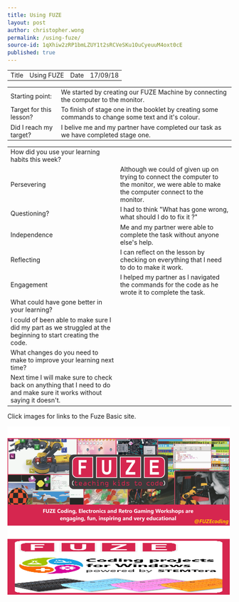 ```yaml
---
title: Using FUZE
layout: post
author: christopher.wong
permalink: /using-fuze/
source-id: 1qXhiw2zRP1bmLZUY1t2sRCVeSKu1OuCyeuuM4oxt0cE
published: true
---
```

<table>
  <tr>
    <td>Title</td>
    <td>  Using FUZE</td>
    <td>Date  </td>
    <td>17/09/18</td>
  </tr>
</table>


<table>
  <tr>
    <td>Starting point:</td>
    <td>  We started by creating our FUZE Machine by connecting the   computer to the monitor.</td>
  </tr>
  <tr>
    <td>Target for this lesson?</td>
    <td>  To finish of stage one in the booklet by creating some commands to change some text and it's colour.  </td>
  </tr>
  <tr>
    <td>Did I reach my target? </td>
    <td>  I belive me and my partner have completed our task as we have completed stage one.</td>
  </tr>
</table>


<table>
  <tr>
    <td>How did you use your learning habits this week?</td>
    <td></td>
  </tr>
  <tr>
    <td>Persevering</td>
    <td>  Although we could of given up on trying to connect the computer to the monitor, we were able to make the computer connect to the monitor.</td>
  </tr>
  <tr>
    <td>Questioning?</td>
    <td>  I had to think "What has gone wrong, what should I do to fix it ?"</td>
  </tr>
  <tr>
    <td>Independence</td>
    <td>  Me and my partner were able to complete the task without anyone else's help.</td>
  </tr>
  <tr>
    <td>Reflecting</td>
    <td>  I can reflect on the lesson by checking on everything that I need to do to make it work.</td>
  </tr>
  <tr>
    <td>Engagement</td>
    <td>  I helped my partner as I navigated the commands for the code as he wrote it to complete the task.</td>
  </tr>
  <tr>
    <td>What could have gone better in your learning?</td>
    <td></td>
  </tr>
  <tr>
    <td>  I could of been able to make sure I did my part as we struggled at the beginning to start creating the code.</td>
    <td></td>
  </tr>
  <tr>
    <td>What changes do you need to make to improve your learning next time?</td>
    <td></td>
  </tr>
  <tr>
    <td>  Next time I will make sure to check back on anything that I need to do and make sure it works without saying it doesn't.</td>
    <td></td>
  </tr>
</table>

<p>Click images for links to the Fuze Basic site. </p>

<a href="https://www.fuze.co.uk/">
  <img src="/public/2p5nE0d5ZNV9vILTCBwbw_img_0.png" alt="Fuze Image.1" style="width:500px;height:250px;border:0;">
</a>  
      
<a href="https://www.fuze.co.uk/">      
  <img src="/public/2p5nE0d5ZNV9vILTCBwbw_img_1.png" alt="Fuze Image.2" style="width:500px;height:125px;border:0;">
</a>    

